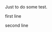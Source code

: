 Just to do some test.

<!-- this is an HTML comment -->

first line

[//]: # (This may be the most platform independent comment)

second line